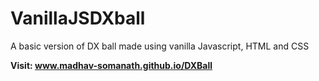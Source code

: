 # VanillaJSDXball
A basic version of DX ball made using vanilla Javascript, HTML and CSS

**Visit: www.madhav-somanath.github.io/DXBall**
